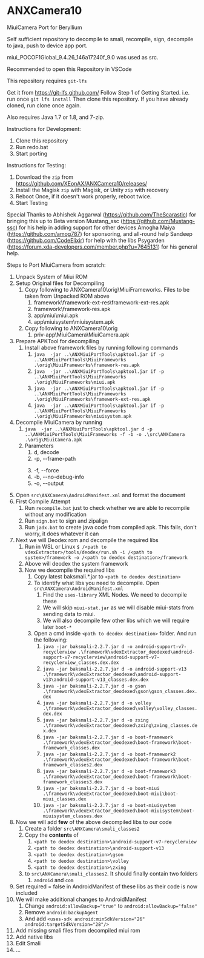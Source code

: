 # ANXCamera10
MiuiCamera Port for Beryllium

Self sufficient repository to decompile to smali, recompile, sign, decompile to java, push to device app port.

miui_POCOF1Global_9.4.26_146a17240f_9.0 was used as src.

Recommended to open this Repository in VSCode

This repository requires `git-lfs`

Get it from https://git-lfs.github.com/ 
Follow Step 1 of Getting Started. i.e. run once `git lfs install`
Then clone this repository. If you have already cloned, run clone once again.

Also requires Java 1.7 or 1.8, and 7-zip.

Instructions for Development:

 1. Clone this repository
 2. Run redo.bat 
 3. Start porting

  
Instructions for Testing:

 1. Download the `zip` from https://github.com/XEonAX/ANXCamera10/releases/
 2. Install the Magisk `zip` with Magisk, or Unity `zip` with recovery
 3. Reboot Once, if it doesn't work properly, reboot twice.
 4. Start Testing


Special Thanks to
Abhishek Aggarwal (https://github.com/TheScarastic) for bringing this up to Beta version
Mustang_ssc (https://github.com/Mustang-ssc) for his help in adding support for other devices
Amogha Maiya (https://github.com/amog787) for sponsoring, and all-round help
Sandeep (https://github.com/CodeElixir) for help with the libs
Psygarden (https://forum.xda-developers.com/member.php?u=7645131) for his general help. 



Steps to Port MiuiCamera from scratch:
1. Unpack System of Miui ROM
2. Setup Original files for Decompiling
   1. Copy following to ANXCamera10\orig\MiuiFrameworks. Files to be taken from Unpacked ROM above 
      1. framework\framework-ext-res\framework-ext-res.apk
      2. framework\framework-res.apk
      3. app\miui\miui.apk
      4. app\miuisystem\miuisystem.apk
   2. Copy following to ANXCamera10\orig
      1. priv-app\MiuiCamera\MiuiCamera.apk
3. Prepare APKTool for decompiling
   1. Install above framework files by running following commands
      1. `java  -jar ..\ANXMiuiPortTools\apktool.jar if -p ..\ANXMiuiPortTools\MiuiFrameworks .\orig\MiuiFrameworks\framework-res.apk`
      2. `java  -jar ..\ANXMiuiPortTools\apktool.jar if -p ..\ANXMiuiPortTools\MiuiFrameworks .\orig\MiuiFrameworks\miui.apk`
      3. `java  -jar ..\ANXMiuiPortTools\apktool.jar if -p ..\ANXMiuiPortTools\MiuiFrameworks .\orig\MiuiFrameworks\framework-ext-res.apk`
      4. `java  -jar ..\ANXMiuiPortTools\apktool.jar if -p ..\ANXMiuiPortTools\MiuiFrameworks .\orig\MiuiFrameworks\miuisystem.apk`
4. Decompile MiuiCamera by running
   1. `java  -jar ..\ANXMiuiPortTools\apktool.jar d -p ..\ANXMiuiPortTools\MiuiFrameworks -f -b -o .\src\ANXCamera .\orig\MiuiCamera.apk`
   2. Parameters
      1. d, decode
      2. -p, --frame-path <DIR>
      3. -f, --force
      4. -b, --no-debug-info
      5. -o, --output <DIR>
5. Open `src\ANXCamera\AndroidManifest.xml` and format the document
6. First Compile Attempt
   1. Run `recompile.bat` just to check whether we are able to recompile without any modification
   2. Run `sign.bat` to sign and zipalign
   3. Run `jadx.bat` to create java code from compiled apk. This fails, don't worry, it does whatever it can
7. Next we will Deodex rom and decompile the required libs
   1. Run in WSL or Linux `$ /<path to vdexExtractor>/tools/deodex/run.sh -i /<path to system>/framework -o /<path to deodex destination>/framework`
   2. Above will deodex the system framework
   3. Now we decompile the required libs
      1. Copy latest baksmali.*.jar to `<path to deodex destination>`
      2. To identify what libs you need to decompile. Open `src\ANXCamera\AndroidManifest.xml`
         1. Find the `uses-library` XML Nodes. We need to decompile these
         2. We will skip `miui-stat.jar` as we will disable miui-stats from sending data to miui.
         3. We will also decompile few other libs which we will require later `boot-*`
      3. Open a cmd inside `<path to deodex destination>` folder. And run the following:
         1. `java -jar baksmali-2.2.7.jar d -o android-support-v7-recyclerview .\framework\vdexExtractor_deodexed\android-support-v7-recyclerview\android-support-v7-recyclerview_classes.dex.dex`
         2. `java -jar baksmali-2.2.7.jar d -o android-support-v13 .\framework\vdexExtractor_deodexed\android-support-v13\android-support-v13_classes.dex.dex`
         3. `java -jar baksmali-2.2.7.jar d -o gson .\framework\vdexExtractor_deodexed\gson\gson_classes.dex.dex`
         4. `java -jar baksmali-2.2.7.jar d -o volley .\framework\vdexExtractor_deodexed\volley\volley_classes.dex.dex`
         5. `java -jar baksmali-2.2.7.jar d -o zxing .\framework\vdexExtractor_deodexed\zxing\zxing_classes.dex.dex`
         6. `java -jar baksmali-2.2.7.jar d -o boot-framework .\framework\vdexExtractor_deodexed\boot-framework\boot-framework_classes.dex`
         7. `java -jar baksmali-2.2.7.jar d -o boot-framework2 .\framework\vdexExtractor_deodexed\boot-framework\boot-framework_classes2.dex`
         8. `java -jar baksmali-2.2.7.jar d -o boot-framework3 .\framework\vdexExtractor_deodexed\boot-framework\boot-framework_classes3.dex`
         9. `java -jar baksmali-2.2.7.jar d -o boot-miui .\framework\vdexExtractor_deodexed\boot-miui\boot-miui_classes.dex`
         10. `java -jar baksmali-2.2.7.jar d -o boot-miuisystem .\framework\vdexExtractor_deodexed\boot-miuisystem\boot-miuisystem_classes.dex`
8. Now we will add **few** of the above decompiled libs to our code
   1. Create a folder `src\ANXCamera\smali_classes2`
   2. Copy the **contents** of 
      1. `<path to deodex destination>\android-support-v7-recyclerview`
      2. `<path to deodex destination>\android-support-v13`
      3. `<path to deodex destination>\gson`
      4. `<path to deodex destination>\volley`
      5. `<path to deodex destination>\zxing`
   3. to `src\ANXCamera\smali_classes2`. It should finally contain two folders
      1. `android` and `com`
9.  Set required = false in AndroidManifest of these libs as their code is now included
10. We will make additional changes to AndroidManifest
    1.  Change `android:allowBackup="true"` to `android:allowBackup="false"`
    2.  Remove `android:backupAgent`
    3.  And add `<uses-sdk android:minSdkVersion="26" android:targetSdkVersion="28"/>`
11. Add missing smali files from decompiled miui rom
12. Add native libs
13. Edit Smali
   4. ...


